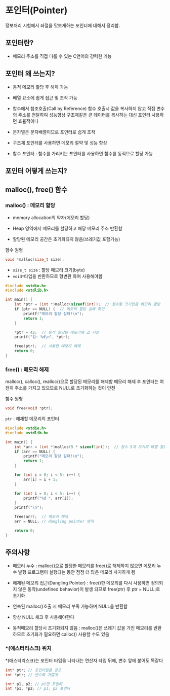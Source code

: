 # 포인터(Pointer)

정보처리 시험에서 좌절을 맛보게하는 포인터에 대해서 정리함. 


## 포인터란?

* 메모리 주소를 직접 다를 수 있는 C언어의 강력한 기능

## 포인터 왜 쓰는지? 

* 동적 메모리 할당 후 해제 가능
* 배열 요소에 쉽게 접근 및 조작 가능 
* 함수에서 참조호출(Call by Reference)
함수 호출시 값을 복사하지 않고 직접 변수의 주소를 전달하여 성능향상 
구초제같은 큰 데이터를 복사하는 대신 포인터 사용하면 효율적이다 

* 문자열은 문자배열이므로 포인터로 쉽게 조작
* 구조체 포인터를 사용하면 메모리 절약 및 성능 향상 
* 함수 포인터 : 함수를 가리키는 포인터를 사용하면 함수를 동적으로 할당 가능 




## 포인터 어떻게 쓰는지?

## malloc(), free() 함수 

### malloc() : 메모리 할당 

* memory allocation의 약자(메모리 할당)

* Heap 영역에서 메모리를 할당하고 해당 메모리 주소 반환함
* 할당된 메모리 공간은 초기화되지 않음(쓰레기값 포함가능)

함수 원형
``` c 
void *malloc(size_t size);
```
* `size_t size` : 할당 메모리 크기(byte)
* `void*`타입을 반환하므로 형변환 하여 사용해야함

``` c
#include <stdio.h>
#include <stdlib.h>

int main() {
    int *ptr = (int *)malloc(sizeof(int));  // 정수형 크기만큼 메모리 할당
    if (ptr == NULL) {  // 메모리 할당 실패 확인
        printf("메모리 할당 실패!\n");
        return 1;
    }

    *ptr = 42;  // 동적 할당된 메모리에 값 저장
    printf("값: %d\n", *ptr);

    free(ptr);  // 사용한 메모리 해제
    return 0;
}

```



### free() : 메모리 해제 

malloc(), calloc(), realloc()으로 할당된 메모리를 해제함 
메모리 해제 후 포인터는 여전히 주소를 가지고 있으므로 NULL로 초기화하는 것이 안전 

함수 원형 
``` c
void free(void *ptr);
```
`ptr` : 해제할 메모리의 포인터 


``` c
#include <stdio.h>
#include <stdlib.h>

int main() {
    int *arr = (int *)malloc(5 * sizeof(int));  // 정수 5개 크기의 배열 할당
    if (arr == NULL) {
        printf("메모리 할당 실패!\n");
        return 1;
    }

    for (int i = 0; i < 5; i++) {
        arr[i] = i + 1;
    }

    for (int i = 0; i < 5; i++) {
        printf("%d ", arr[i]);
    }
    printf("\n");

    free(arr);  // 메모리 해제
    arr = NULL; // dangling pointer 방지

    return 0;
}

```


## 주의사항 

* 메모리 누수 : malloc()으로 할당한 메모리를 free()로 해제하지 않으면 메모리 누수 발행 
프로그램이 실행되는 동안 점점 더 많은 메모리 차지하게 됨 

* 해제된 메모리 접근(Dangling Pointer) : free()한 메모리를 다시 사용하면 
정의되지 않은 동작(undefined behavior)이 발생 되므로 free(ptr) 후 ptr = NULL;로 초기화 

* 연속된 malloc()호출 시 메모리 부족 가능하며 NULL을 반환함 
* 항상 NULL 체크 후 사용해야한다 
* 동적메모리 할당시 초기화되지 않음 : malloc()은 쓰레기 값을 가진 메모리를 반환하므로 초기화가 필요하면
calloc() 사용할 수도 있음 






### *(애스터리스크) 위치 

*(애스터리스크)는 포인터 타입을 나타내는 연산자
타입 뒤에, 변수 앞에 붙어도 똑같다<div class=""></div>

``` c
int* ptr; // 포인터임을 강조 
int *ptr; // 변수와 가깝게 

int* p1, p2; // p1만 포인터
int *p1, *p2; // p1, p2 포인터 

```

